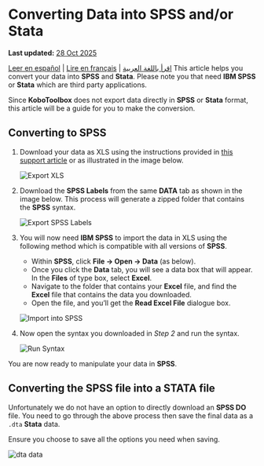 # Converting Data into SPSS and/or Stata
**Last updated:** <a href="https://github.com/kobotoolbox/docs/blob/c8c238efa59b04f403f13c150b018e1807c66d5c/source/converting_to_spss_and_stata.md" class="reference">28 Oct 2025</a>

<a href="es/converting_to_spss_and_stata.html">Leer en español</a> | <a href="fr/converting_to_spss_and_stata.html">Lire en français</a> | <a href="ar/converting_to_spss_and_stata.html">اقرأ باللغة العربية</a>
  This article helps you convert your data into <strong>SPSS</strong> and
  <strong>Stata</strong>. Please note you that need
  <strong>IBM SPSS</strong> or <strong>Stata</strong> which are third party
  applications.
</p>

Since **KoboToolbox** does not export data directly in **SPSS** or **Stata**
format, this article will be a guide for you to make the conversion.

## Converting to SPSS

1. Download your data as XLS using the instructions provided in
   [this support article](export_download.md) or as illustrated in the image
   below.

    ![Export XLS](/images/converting_to_spss_and_stata/export_xls.gif)

2. Download the **SPSS Labels** from the same **DATA** tab as shown in the image
   below. This process will generate a zipped folder that contains the **SPSS**
   syntax.

    ![Export SPSS Labels](/images/converting_to_spss_and_stata/export_spss_labels.gif)

3. You will now need **IBM SPSS** to import the data in XLS using the following
   method which is compatible with all versions of **SPSS**.

    - Within **SPSS**, click **File -> Open -> Data** (as below).
    - Once you click the **Data** tab, you will see a data box that will appear.
      In the **Files** of type box, select **Excel**.
    - Navigate to the folder that contains your **Excel** file, and find the
      **Excel** file that contains the data you downloaded.
    - Open the file, and you’ll get the **Read Excel File** dialogue box.

    ![Import into SPSS](/images/converting_to_spss_and_stata/import_into_spss.gif)

4. Now open the syntax you downloaded in _Step 2_ and run the syntax.

    ![Run Syntax](/images/converting_to_spss_and_stata/run_syntax.jpg)

You are now ready to manipulate your data in **SPSS**.

## Converting the SPSS file into a STATA file

Unfortunately we do not have an option to directly download an **SPSS DO** file.
You need to go through the above process then save the final data as a `.dta`
**Stata** data.

Ensure you choose to save all the options you need when saving.

![dta data](/images/converting_to_spss_and_stata/dta_data.jpg)
